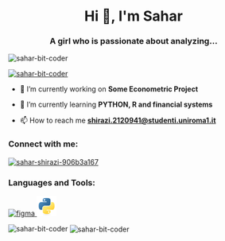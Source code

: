 <h1 align="center">Hi 👋, I'm Sahar</h1>
<h3 align="center">A girl who is passionate about analyzing...</h3>

<p align="left"> <img src="https://komarev.com/ghpvc/?username=sahar-bit-coder&label=Profile%20views&color=0e75b6&style=flat" alt="sahar-bit-coder" /> </p>

<p align="left"> <a href="https://github.com/ryo-ma/github-profile-trophy"><img src="https://github-profile-trophy.vercel.app/?username=sahar-bit-coder" alt="sahar-bit-coder" /></a> </p>

- 🔭 I’m currently working on **Some Econometric Project**

- 🌱 I’m currently learning **PYTHON, R and financial systems**

- 📫 How to reach me **shirazi.2120941@studenti.uniroma1.it**

<h3 align="left">Connect with me:</h3>
<p align="left">
<a href="https://linkedin.com/in/sahar-shirazi-906b3a167" target="blank"><img align="center" src="https://raw.githubusercontent.com/rahuldkjain/github-profile-readme-generator/master/src/images/icons/Social/linked-in-alt.svg" alt="sahar-shirazi-906b3a167" height="30" width="40" /></a>
</p>

<h3 align="left">Languages and Tools:</h3>
<p align="left"> <a href="https://www.figma.com/" target="_blank" rel="noreferrer"> <img src="https://www.vectorlogo.zone/logos/figma/figma-icon.svg" alt="figma" width="40" height="40"/> </a> <a href="https://www.python.org" target="_blank" rel="noreferrer"> <img src="https://raw.githubusercontent.com/devicons/devicon/master/icons/python/python-original.svg" alt="python" width="40" height="40"/> </a> </p>

<p><img align="left" src="https://github-readme-stats.vercel.app/api/top-langs?username=sahar-bit-coder&show_icons=true&locale=en&layout=compact" alt="sahar-bit-coder" /></p>

<p>&nbsp;<img align="center" src="https://github-readme-stats.vercel.app/api?username=sahar-bit-coder&show_icons=true&locale=en" alt="sahar-bit-coder" /></p>
